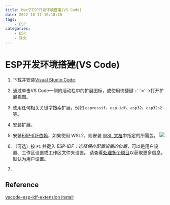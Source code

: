 ```yaml
---
title: Mac下ESP开发环境搭建(VS Code)
date: 2022-10-17 16:18:10
tags:
    - ESP
categories:
    - ESP
    - 译文
---
```



# ESP开发环境搭建(VS Code)

1. 下载并安装[Visual Studio Code](https://code.visualstudio.com/).
2. 通过单击VS Code一侧的活动栏中的扩展图标，或使用快捷键 `⇧``⌘``X`打开扩展视图。
3. 使用任何相关关键字搜索扩展，例如 `espressif`、`esp-idf`、`esp32`、`esp32s2` 等。
4. 安装扩展。
5. 安装[ESP-IDF依赖](https://github.com/espressif/vscode-esp-idf-extension/blob/master/README.md#Prerequisites)，如果使用 WSL2，则安装 [WSL 文档](https://github.com/espressif/vscode-esp-idf-extension/blob/master/docs/WSL.md)中指定的所需包。
![](https://s2.loli.net/2022/10/18/EzWvbwGi1QtukBl.png)

1. （可选）按 `F1` 并键入 *ESP-IDF：选择保存配置设置的位置*，可以是用户设置、工作区设置或工作区文件夹设置。 请查看[处理多个项目](https://github.com/espressif/vscode-esp-idf-extension/blob/master/docs/MULTI_PROJECTS.md)以获取更多信息。 默认为用户设置。
2. 

## Reference 
[vscode-esp-idf-extension install](https://github.com/espressif/vscode-esp-idf-extension/blob/master/docs/tutorial/install.md)





